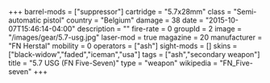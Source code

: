 +++
barrel-mods = ["suppressor"]
cartridge = "5.7x28mm"
class = "Semi-automatic pistol"
country = "Belgium"
damage = 38
date = "2015-10-07T15:46:14-04:00"
description = ""
fire-rate = 0
groupId = 2
image = "/images/gear/5.7-usg.jpg"
laser-mod = true
magazine = 20
manufacturer = "FN Herstal"
mobility = 0
operators = ["ash"]
sight-mods = []
skins = ["black-widow","faded","iceman","usa"]
tags = ["ash","secondary weapon"]
title = "5.7 USG (FN Five-Seven)"
type = "weapon"
wikipedia = "FN_Five-seven"
+++
